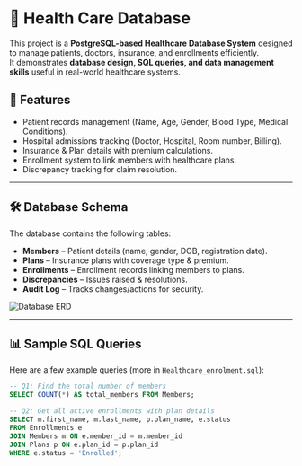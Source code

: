 # 🏥 Health Care Database  

This project is a **PostgreSQL-based Healthcare Database System** designed to manage patients, doctors, insurance, and enrollments efficiently.  
It demonstrates **database design, SQL queries, and data management skills** useful in real-world healthcare systems.  

## 📌 Features
- Patient records management (Name, Age, Gender, Blood Type, Medical Conditions).  
- Hospital admissions tracking (Doctor, Hospital, Room number, Billing).  
- Insurance & Plan details with premium calculations.  
- Enrollment system to link members with healthcare plans.  
- Discrepancy tracking for claim resolution.  

---

## 🛠️ Database Schema
The database contains the following tables:  

- **Members** – Patient details (name, gender, DOB, registration date).  
- **Plans** – Insurance plans with coverage type & premium.  
- **Enrollments** – Enrollment records linking members to plans.  
- **Discrepancies** – Issues raised & resolutions.  
- **Audit Log** – Tracks changes/actions for security.  

![Database ERD](Screenshot%202025-08-21%20130257.png)  

---

## 📊 Sample SQL Queries
Here are a few example queries (more in `Healthcare_enrolment.sql`):  

```sql
-- Q1: Find the total number of members
SELECT COUNT(*) AS total_members FROM Members;

-- Q2: Get all active enrollments with plan details
SELECT m.first_name, m.last_name, p.plan_name, e.status
FROM Enrollments e
JOIN Members m ON e.member_id = m.member_id
JOIN Plans p ON e.plan_id = p.plan_id
WHERE e.status = 'Enrolled';
